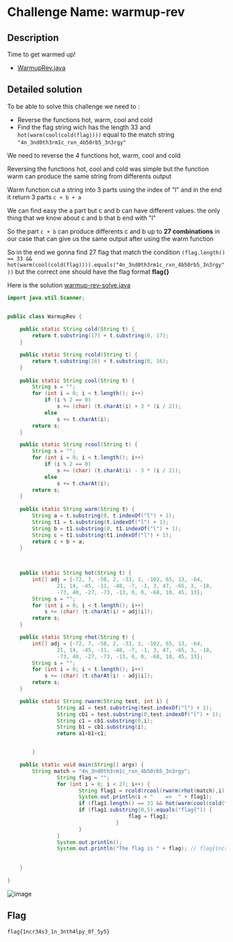 # Challenge Name: warmup-rev

## Description

Time to get warmed up!

- [WarmupRev.java](WarmupRev.java)



## Detailed solution

To be able to solve this challenge we need to :
- Reverse the functions hot, warm, cool and cold
- Find the flag string wich has the length 33 and ```hot(warm(cool(cold(flag))))``` equal to the match string ```"4n_3nd0th3rm1c_rxn_4b50rb5_3n3rgy"``` 

We need to reverse the 4 functions hot, warm, cool and cold  

Reversing the functions hot, cool and cold was simple but the function warm can produce the same string from differents output 

Warm function cut a string into 3 parts using the index of "l" and in the end it return 3 parts ```c + b + a```

We can find easy the a part but c and b can have different values. the only thing that we know about c and b that b end with "l"

So the part ```c + b``` can produce differents c and b up to **27 combinations** in our case that can give us the same output after using the warm function 

So in the end we gonna find 27 flag that match the condition ```(flag.length() == 33 && hot(warm(cool(cold(flag)))).equals("4n_3nd0th3rm1c_rxn_4b50rb5_3n3rgy"))``` but the correct one should have the flag format **flag{}**
 
Here is the solution [warmup-rev-solve.java](warmup-rev-solve.java)

```java
import java.util.Scanner;


public class WarmupRev {
  
	public static String cold(String t) {
		return t.substring(17) + t.substring(0, 17);
	}

	public static String rcold(String t) {
		return t.substring(16) + t.substring(0, 16);
	}
	
	public static String cool(String t) {
		String s = "";
		for (int i = 0; i < t.length(); i++)
			if (i % 2 == 0)
				s += (char) (t.charAt(i) + 3 * (i / 2));
			else
				s += t.charAt(i);
		return s;
	}

	public static String rcool(String t) {
		String s = "";
		for (int i = 0; i < t.length(); i++)
			if (i % 2 == 0)
				s += (char) (t.charAt(i) - 3 * (i / 2));
			else
				s += t.charAt(i);
		return s;
	}
		
	public static String warm(String t) {
		String a = t.substring(0, t.indexOf("l") + 1);
		String t1 = t.substring(t.indexOf("l") + 1);
		String b = t1.substring(0, t1.indexOf("l") + 1);
		String c = t1.substring(t1.indexOf("l") + 1);
		return c + b + a;
	}


	
	public static String hot(String t) {
		int[] adj = {-72, 7, -58, 2, -33, 1, -102, 65, 13, -64, 
				21, 14, -45, -11, -48, -7, -1, 3, 47, -65, 3, -18, 
				-73, 40, -27, -73, -13, 0, 0, -68, 10, 45, 13};
		String s = "";
		for (int i = 0; i < t.length(); i++)
			s += (char) (t.charAt(i) + adj[i]);
		return s;
	}

	public static String rhot(String t) {
		int[] adj = {-72, 7, -58, 2, -33, 1, -102, 65, 13, -64, 
				21, 14, -45, -11, -48, -7, -1, 3, 47, -65, 3, -18, 
				-73, 40, -27, -73, -13, 0, 0, -68, 10, 45, 13};
		String s = "";
		for (int i = 0; i < t.length(); i++)
			s += (char) (t.charAt(i) - adj[i]);
		return s;
	}

	public static String rwarm(String test, int i) {
                String a1 = test.substring(test.indexOf("l") + 1);                
                String cb1 = test.substring(0,test.indexOf("l") + 1);            
                String c1 = cb1.substring(0,i); 
                String b1 = cb1.substring(i);
                return a1+b1+c1;


        }

	public static void main(String[] args) {
		String match = "4n_3nd0th3rm1c_rxn_4b50rb5_3n3rgy";
                String flag = "";
                for (int i = 0; i < 27; i++) {                       
                       String flag1 = rcold(rcool(rwarm(rhot(match),i)));
                       System.out.println(i + "    =>  " + flag1);
                       if (flag1.length() == 33 && hot(warm(cool(cold(flag1)))).equals(match)) {
			           if (flag1.substring(0,5).equals("flag{")) {
                                       flag = flag1;
                                   }
                       }
                }
                System.out.println();
                System.out.println("The flag is " + flag); // flag{1ncr34s3_1n_3nth4lpy_0f_5y5} with i = 15
                

	}
  
}
```

![image](https://i.imgur.com/oN1El1L.png)

## Flag

```
flag{1ncr34s3_1n_3nth4lpy_0f_5y5}
```
